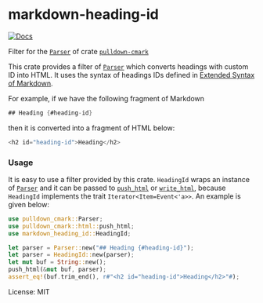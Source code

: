 # markdown-heading-id

[![Docs](https://docs.rs/markdown-heading-id/badge.svg)](https://docs.rs/markdown-heading-id)

Filter for the [`Parser`](https://docs.rs/pulldown-cmark/0.8.0/pulldown_cmark/struct.Parser.html) of crate [`pulldown-cmark`](https://crates.io/crates/pulldown-cmark)

This crate provides a filter of [`Parser`](https://docs.rs/pulldown-cmark/0.8.0/pulldown_cmark/struct.Parser.html) which converts headings with custom ID into HTML.
It uses the syntax of headings IDs defined in [Extended Syntax of Markdown](https://www.markdownguide.org/extended-syntax/#heading-ids).

For example, if we have the following fragment of Markdown
```rust
## Heading {#heading-id}
```
then it is converted into a fragment of HTML below:
```rust
<h2 id="heading-id">Heading</h2>
```

### Usage

It is easy to use a filter provided by this crate.
`HeadingId` wraps an instance of [`Parser`](https://docs.rs/pulldown-cmark/0.8.0/pulldown_cmark/struct.Parser.html) and it can be passed to [`push_html`](https://docs.rs/pulldown-cmark/0.8.0/pulldown_cmark/html/fn.push_html.html) or [`write_html`](https://docs.rs/pulldown-cmark/0.8.0/pulldown_cmark/html/fn.write_html.html),
because `HeadingId` implements the trait `Iterator<Item=Event<'a>>`.
An example is given below:
```rust
use pulldown_cmark::Parser;
use pulldown_cmark::html::push_html;
use markdown_heading_id::HeadingId;

let parser = Parser::new("## Heading {#heading-id}");
let parser = HeadingId::new(parser);
let mut buf = String::new();
push_html(&mut buf, parser);
assert_eq!(buf.trim_end(), r#"<h2 id="heading-id">Heading</h2>"#);
```

License: MIT
